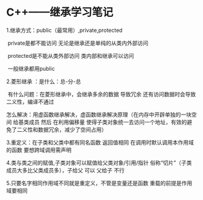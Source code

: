 # C++——继承学习笔记

1.继承方式：public（最常用）,private,protected

​			private是都不能访问 无论是继承还是单纯的从类内外部访问

​			protected是不能从类外部访问 类内部和继承可以访问

​			一般继承都用public

2.菱形继承 ：是什么：总-分-总  

​			有什么问题：在菱形继承中，会继承多余的数据  导致冗余  还有访问数据时会导致二义性，编译不通过

​			怎么解决：用虚函数继承解决，虚函数继承解决原理（在内存中开辟单独的一块空间 给基类成员 然后 在利用偏移量 使得子类对象统一去访问一个地址，有效的避免了二义性和数据冗余，减少了空间占用）

3.重定义：在子类和父类中都有同名函数  返回值相同  在调用时默认调用本作用域的函数  要想跨域调用需声明

4.类与类之间的赋值,子类对象可以赋值给父类对象/引用/指针  俗称“切片”（子类成员大多比父类成员多），子给父 可以  父给子 不行

5.只要名字相同作用域不同就是重定义，不管是变量还是函数 重载的前提是作用域要相同

